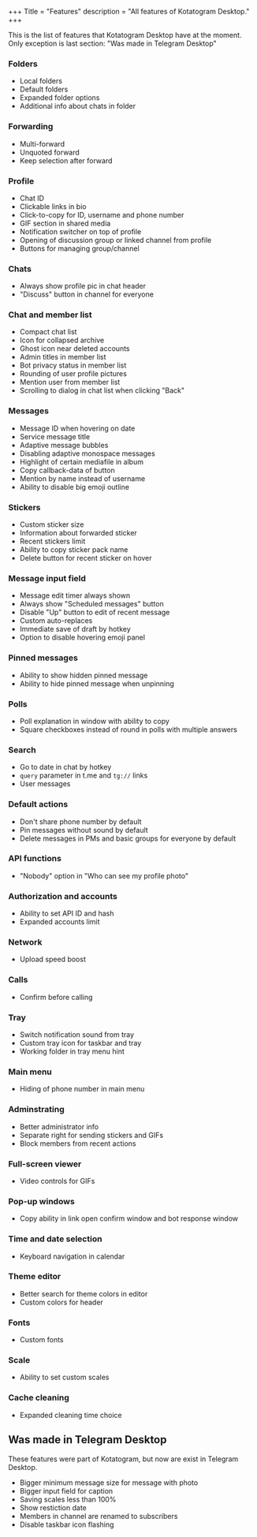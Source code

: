 +++
Title = "Features"
description = "All features of Kotatogram Desktop."
+++

This is the list of features that Kotatogram Desktop have at the moment. Only exception is last section: "Was made in Telegram Desktop"

### Folders

* Local folders
* Default folders
* Expanded folder options
* Additional info about chats in folder

### Forwarding

* Multi-forward
* Unquoted forward
* Keep selection after forward

### Profile

* Chat ID
* Clickable links in bio
* Click-to-copy for ID, username and phone number
* GIF section in shared media
* Notification switcher on top of profile
* Opening of discussion group or linked channel from profile
* Buttons for managing group/channel

### Chats

* Always show profile pic in chat header
* "Discuss" button in channel for everyone

### Chat and member list

* Compact chat list
* Icon for collapsed archive
* Ghost icon near deleted accounts
* Admin titles in member list
* Bot privacy status in member list
* Rounding of user profile pictures
* Mention user from member list
* Scrolling to dialog in chat list when clicking "Back"

### Messages

* Message ID when hovering on date
* Service message title
* Adaptive message bubbles
* Disabling adaptive monospace messages
* Highlight of certain mediafile in album
* Copy callback-data of button
* Mention by name instead of username
* Ability to disable big emoji outline

### Stickers

* Custom sticker size
* Information about forwarded sticker
* Recent stickers limit
* Ability to copy sticker pack name
* Delete button for recent sticker on hover

### Message input field

* Message edit timer always shown
* Always show "Scheduled messages" button
* Disable "Up" button to edit of recent message
* Custom auto-replaces
* Immediate save of draft by hotkey
* Option to disable hovering emoji panel

### Pinned messages

* Ability to show hidden pinned message
* Ability to hide pinned message when unpinning

### Polls

* Poll explanation in window with ability to copy
* Square checkboxes instead of round in polls with multiple answers

### Search

* Go to date in chat by hotkey
* `query` parameter in t.me and `tg://` links
* User messages

### Default actions

* Don't share phone number by default
* Pin messages without sound by default
* Delete messages in PMs and basic groups for everyone by default

### API functions

* "Nobody" option in "Who can see my profile photo"

### Authorization and accounts

* Ability to set API ID and hash
* Expanded accounts limit

### Network

* Upload speed boost

### Calls

* Confirm before calling

### Tray

* Switch notification sound from tray
* Custom tray icon for taskbar and tray
* Working folder in tray menu hint

### Main menu

* Hiding of phone number in main menu

### Adminstrating

* Better administrator info
* Separate right for sending stickers and GIFs
* Block members from recent actions

### Full-screen viewer

* Video controls for GIFs

### Pop-up windows

* Copy ability in link open confirm window and bot response window

### Time and date selection

* Keyboard navigation in calendar

### Theme editor

* Better search for theme colors in editor
* Custom colors for header

### Fonts

* Custom fonts

### Scale

* Ability to set custom scales

### Cache cleaning

* Expanded cleaning time choice

## Was made in Telegram Desktop

These features were part of Kotatogram, but now are exist in Telegram Desktop.

* Bigger minimum message size for message with photo
* Bigger input field for caption
* Saving scales less than 100%
* Show restiction date
* Members in channel are renamed to subscribers
* Disable taskbar icon flashing
